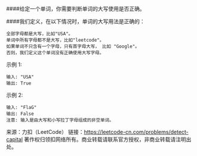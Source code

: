 ####给定一个单词，你需要判断单词的大写使用是否正确。

####我们定义，在以下情况时，单词的大写用法是正确的：

```
全部字母都是大写，比如"USA"。
单词中所有字母都不是大写，比如"leetcode"。
如果单词不只含有一个字母，只有首字母大写， 比如 "Google"。
否则，我们定义这个单词没有正确使用大写字母。
```
示例 1:
```
输入: "USA"
输出: True
```
示例 2:
```
输入: "FlaG"
输出: False
注意: 输入是由大写和小写拉丁字母组成的非空单词。
```
来源：力扣（LeetCode）
链接：https://leetcode-cn.com/problems/detect-capital
著作权归领扣网络所有。商业转载请联系官方授权，非商业转载请注明出处。